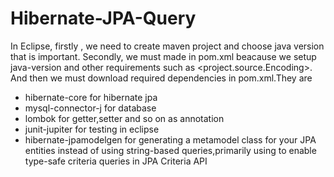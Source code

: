 # Hibernate-JPA-Query

In Eclipse,
firstly , we need to create maven project and choose java version that is important.
Secondly, we must made <build> in pom.xml beacause we setup java-version and other requirements such as <project.source.Encoding>.
And then we must download required dependencies in pom.xml.They are
- hibernate-core for hibernate jpa 
- mysql-connector-j for database
- lombok for getter,setter and so on as annotation
- junit-jupiter for testing in eclipse
- hibernate-jpamodelgen for generating a metamodel class for your JPA entities instead of using string-based queries,primarily using to enable type-safe criteria queries in JPA Criteria API
